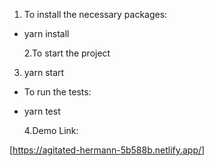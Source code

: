1. To install the necessary packages:

- yarn install

  2.To start the project

3. yarn start

- To run the tests:

* yarn test

  4.Demo Link:

[https://agitated-hermann-5b588b.netlify.app/]
